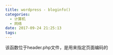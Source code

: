 ```yaml
---
title: wordpress - bloginfo()
categories:
  - 计算机
  - 网络
date: 2017-09-24 21:25:13
tags:
---
```


<meta charset="<?php bloginfo( 'charset' ); ?>">该函数位于header.php文件，是用来指定页面编码的